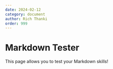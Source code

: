```yaml
---
date: 2024-02-12
category: document
author: Rich Thanki
order: 999
---
```


<script setup>
import MarkdownEditor from './components/MarkdownEditor.vue'
</script>

# Markdown Tester

This page allows you to test your Markdown skills!

<MarkdownEditor />
